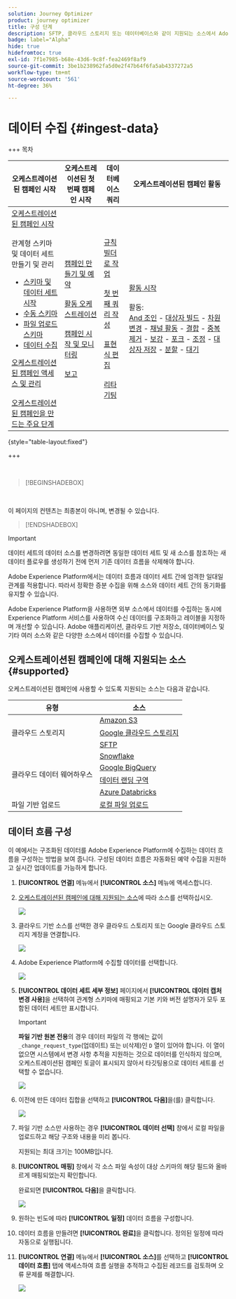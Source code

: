 ```yaml
---
solution: Journey Optimizer
product: journey optimizer
title: 구성 단계
description: SFTP, 클라우드 스토리지 또는 데이터베이스와 같이 지원되는 소스에서 Adobe Experience Platform으로 데이터를 가져오는 방법을 알아봅니다.
badge: label="Alpha"
hide: true
hidefromtoc: true
exl-id: 7f1e7985-b68e-43d6-9c8f-fea2469f8af9
source-git-commit: 3be1b238962fa5d0e2f47b64f6fa5ab4337272a5
workflow-type: tm+mt
source-wordcount: '561'
ht-degree: 36%

---
```


# 데이터 수집 {#ingest-data}

+++ 목차

| 오케스트레이션된 캠페인 시작 | 오케스트레이션된 첫 번째 캠페인 시작 | 데이터베이스 쿼리 | 오케스트레이션된 캠페인 활동 |
|---|---|---|---|
| [오케스트레이션된 캠페인 시작](gs-orchestrated-campaigns.md)<br/><br/>관계형 스키마 및 데이터 세트 만들기 및 관리</br> <ul><li>[스키마 및 데이터 세트 시작](gs-schemas.md)</li><li>[수동 스키마](manual-schema.md)</li><li>[파일 업로드 스키마](file-upload-schema.md)</li><li>[데이터 수집](ingest-data.md)</li></ul>[오케스트레이션된 캠페인 액세스 및 관리](access-manage-orchestrated-campaigns.md)<br/><br/>[오케스트레이션된 캠페인을 만드는 주요 단계](gs-campaign-creation.md) | [캠페인 만들기 및 예약](create-orchestrated-campaign.md)<br/><br/>[활동 오케스트레이션](orchestrate-activities.md)<br/><br/>[캠페인 시작 및 모니터링](start-monitor-campaigns.md)<br/><br/>[보고](reporting-campaigns.md) | [규칙 빌더로 작업](orchestrated-rule-builder.md)<br/><br/>[첫 번째 쿼리 작성](build-query.md)<br/><br/>[표현식 편집](edit-expressions.md)<br/><br/>[리타기팅](retarget.md) | [활동 시작](activities/about-activities.md)<br/><br/>활동:<br/>[And 조인](activities/and-join.md) - [대상자 빌드](activities/build-audience.md) - [차원 변경](activities/change-dimension.md) - [채널 활동](activities/channels.md) - [결합](activities/combine.md) - [중복 제거](activities/deduplication.md) - [보강](activities/enrichment.md) - [포크](activities/fork.md) - [조정](activities/reconciliation.md) - [대상자 저장](activities/save-audience.md) - [분할](activities/split.md) - [대기](activities/wait.md) |

{style="table-layout:fixed"}

+++

</br>

>[!BEGINSHADEBOX]

</br>

이 페이지의 컨텐츠는 최종본이 아니며, 변경될 수 있습니다.

>[!ENDSHADEBOX]

>[!IMPORTANT]
>
>데이터 세트의 데이터 소스를 변경하려면 동일한 데이터 세트 및 새 소스를 참조하는 새 데이터 플로우를 생성하기 전에 먼저 기존 데이터 흐름을 삭제해야 합니다.
>
>Adobe Experience Platform에서는 데이터 흐름과 데이터 세트 간에 엄격한 일대일 관계를 적용합니다. 따라서 정확한 증분 수집을 위해 소스와 데이터 세트 간의 동기화를 유지할 수 있습니다.

Adobe Experience Platform을 사용하면 외부 소스에서 데이터를 수집하는 동시에 Experience Platform 서비스를 사용하여 수신 데이터를 구조화하고 레이블을 지정하며 개선할 수 있습니다. Adobe 애플리케이션, 클라우드 기반 저장소, 데이터베이스 및 기타 여러 소스와 같은 다양한 소스에서 데이터를 수집할 수 있습니다.

## 오케스트레이션된 캠페인에 대해 지원되는 소스 {#supported}

오케스트레이션된 캠페인에 사용할 수 있도록 지원되는 소스는 다음과 같습니다.

<table>
  <thead>
    <tr>
      <th>유형</th>
      <th>소스</th>
    </tr>
  </thead>
  <tbody>
    <tr>
      <td rowspan="3">클라우드 스토리지</td>
      <td><a href="https://experienceleague.adobe.com/ko/docs/experience-platform/sources/ui-tutorials/create/cloud-storage/s3">Amazon S3</a></td>
    </tr>
    <tr>
      <td><a href="https://experienceleague.adobe.com/ko/docs/experience-platform/sources/ui-tutorials/create/cloud-storage/google-cloud-storage">Google 클라우드 스토리지</a></td>
    </tr>
    <tr>
      <td><a href="https://experienceleague.adobe.com/ko/docs/experience-platform/sources/ui-tutorials/create/cloud-storage/sftp">SFTP</a></td>
    </tr>
      <td rowspan="4">클라우드 데이터 웨어하우스</td>
      <td><a href="https://experienceleague.adobe.com/ko/docs/experience-platform/sources/ui-tutorials/create/databases/snowflake">Snowflake</a></td>
    </tr>
    <tr>
      <td><a href="https://experienceleague.adobe.com/ko/docs/experience-platform/sources/ui-tutorials/create/databases/bigquery">Google BigQuery</a></td>
    </tr>
    <tr>
      <td><a href="https://experienceleague.adobe.com/ko/docs/experience-platform/sources/ui-tutorials/create/cloud-storage/data-landing-zone">데이터 랜딩 구역<a></td>
    </tr>
    <tr>
      <td><a href="https://experienceleague.adobe.com/ko/docs/experience-platform/sources/ui-tutorials/create/databases/databricks">Azure Databricks</a></td>
    </tr>
    <tr>
      <td rowspan="3">파일 기반 업로드</td>
      <td><a href="https://experienceleague.adobe.com/ko/docs/experience-platform/sources/ui-tutorials/create/local-system/local-file-upload">로컬 파일 업로드<a></td>
    </tr>

</tbody>
</table>

## 데이터 흐름 구성

이 예에서는 구조화된 데이터를 Adobe Experience Platform에 수집하는 데이터 흐름을 구성하는 방법을 보여 줍니다. 구성된 데이터 흐름은 자동화된 예약 수집을 지원하고 실시간 업데이트를 가능하게 합니다.

1. **[!UICONTROL 연결]** 메뉴에서 **[!UICONTROL 소스]** 메뉴에 액세스합니다.

1. [오케스트레이션된 캠페인에 대해 지원되는 소스](#supported)에 따라 소스를 선택하십시오.

   ![](assets/admin_sources_1.png)

1. 클라우드 기반 소스를 선택한 경우 클라우드 스토리지 또는 Google 클라우드 스토리지 계정을 연결합니다.

   ![](assets/admin_sources_2.png)

1. Adobe Experience Platform에 수집할 데이터를 선택합니다.

   ![](assets/S3_config_1.png)

1. **[!UICONTROL 데이터 세트 세부 정보]** 페이지에서 **[!UICONTROL 데이터 캡처 변경 사용]**&#x200B;을 선택하여 관계형 스키마에 매핑되고 기본 키와 버전 설명자가 모두 포함된 데이터 세트만 표시합니다.

   >[!IMPORTANT]
   >
   > **파일 기반 원본 전용**&#x200B;의 경우 데이터 파일의 각 행에는 값이 `_change_request_type`(업데이트) 또는 `U`(삭제)인 `D` 열이 있어야 합니다. 이 열이 없으면 시스템에서 변경 사항 추적을 지원하는 것으로 데이터를 인식하지 않으며, 오케스트레이션된 캠페인 토글이 표시되지 않아서 타깃팅용으로 데이터 세트를 선택할 수 없습니다.

   ![](assets/S3_config_6.png)

1. 이전에 만든 데이터 집합을 선택하고 **[!UICONTROL 다음]**&#x200B;을(를) 클릭합니다.

   ![](assets/S3_config_3.png)

1. 파일 기반 소스만 사용하는 경우 **[!UICONTROL 데이터 선택]** 창에서 로컬 파일을 업로드하고 해당 구조와 내용을 미리 봅니다.

   지원되는 최대 크기는 100MB입니다.

1. **[!UICONTROL 매핑]** 창에서 각 소스 파일 속성이 대상 스키마의 해당 필드와 올바르게 매핑되었는지 확인합니다.

   완료되면 **[!UICONTROL 다음]**&#x200B;을 클릭합니다.

   ![](assets/S3_config_4.png)

1. 원하는 빈도에 따라 **[!UICONTROL 일정]** 데이터 흐름을 구성합니다.

1. 데이터 흐름을 만들려면 **[!UICONTROL 완료]**&#x200B;을 클릭합니다. 정의된 일정에 따라 자동으로 실행됩니다.

1. **[!UICONTROL 연결]** 메뉴에서 **[!UICONTROL 소스]**&#x200B;를 선택하고 **[!UICONTROL 데이터 흐름]** 탭에 액세스하여 흐름 실행을 추적하고 수집된 레코드를 검토하며 오류 문제를 해결합니다.

   ![](assets/S3_config_5.png)

